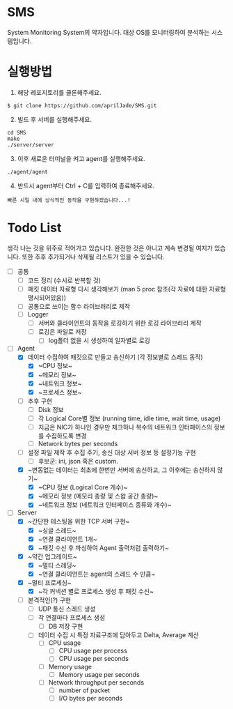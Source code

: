 # SMS
System Monitoring System의 약자입니다. 대상 OS를 모니터링하여 분석하는 시스템입니다.

# 실행방법
1. 해당 레포지토리를 클론해주세요.
 
`$ git clone https://github.com/aprilJade/SMS.git`

2. 빌드 후 서버를 실행해주세요.
```
cd SMS
make
./server/server
```
3. 이후 새로운 터미널을 켜고 agent를 실행해주세요.
```
./agent/agent
```
4. 반드시 agent부터 Ctrl + C를 입력하여 종료해주세요.

`빠른 시일 내에 상식적인 동작을 구현하겠습니다...!`

# Todo List
생각 나는 것을 위주로 적어가고 있습니다. 완전한 것은 아니고 계속 변경될 여지가 있습니다.
또한 추후 추가되거나 삭제될 리스트가 있을 수 있습니다.
- [ ] 공통
  - [ ] 코드 정리 (수시로 반복할 것)
  - [ ] 패킷 데이터 자료형 다시 생각해보기 (man 5 proc 참조(각 자료에 대한 자료형 명시되어있음))
  - [ ] 공통으로 쓰이는 함수 라이브러리로 제작
  - [ ] Logger
    - [ ] 서버와 클라이언트의 동작을 로깅하기 위한 로깅 라이브러리 제작
    - [ ] 로깅은 파일로 저장
      - [ ] log폴더 없을 시 생성하여 일자별로 로깅
- [ ] Agent
  - [x] 데이터 수집하여 패킷으로 만들고 송신하기 (각 정보별로 스레드 동작)
    - [x] ~CPU 정보~
    - [x] ~메모리 정보~
    - [x] ~네트워크 정보~
    - [x] ~프로세스 정보~
  - [ ] 추후 구현
    - [ ] Disk 정보
    - [ ] 각 Logical Core별 정보 (running time, idle time, wait time, usage)
    - [ ] 지금은 NIC가 하나인 경우만 체크하나 복수의 네트워크 인터페이스의 정보를 수집하도록 변경
    - [ ] Network bytes per seconds
  - [ ] 설정 파일 제작 후 수집 주기, 송신 대상 서버 정보 등 설정기능 구현
    - [ ] 후보군: ini, json 혹은 custom.
  - [x] ~변동없는 데이터는 최초에 한번만 서버에 송신하고, 그 이후에는 송신하지 않기~
    - [x] ~CPU 정보 (Logical Core 개수)~
    - [x] ~메모리 정보 (메모리 총량 및 스왑 공간 총량)~
    - [x] ~네트워크 정보 (네트워크 인터페이스 종류와 개수)~
- [ ] Server
  - [x] ~간단한 테스팅을 위한 TCP 서버 구현~
    - [x] ~싱글 스레드~
    - [x] ~연결 클라이언트 1개~
    - [x] ~패킷 수신 후 파싱하여 Agent 출력처럼 출력하기~
  - [x] ~약간 업그레이드~
    - [x] ~멀티 스레딩~
    - [x] ~연결 클라이언트는 agent의 스레드 수 만큼~
  - [x] ~멀티 프로세싱~
    - [x] ~각 커넥션 별로 프로세스 생성 후 패킷 수신~
  - [ ] 본격적인(?) 구현
    - [ ] UDP 통신 스레드 생성
    - [ ] 각 연결마다 프로세스 생성
      - [ ] DB 저장 구현   
    - [ ] 데이터 수집 시 특정 자료구조에 담아두고 Delta, Average 계산
      - [ ] CPU usage
        - [ ] CPU usage per process
        - [ ] CPU usage per seconds
      - [ ] Memory usage
        - [ ] Memory usage per seconds
      - [ ] Network throughput per seconds
        - [ ] number of packet
        - [ ] I/O bytes per seconds
